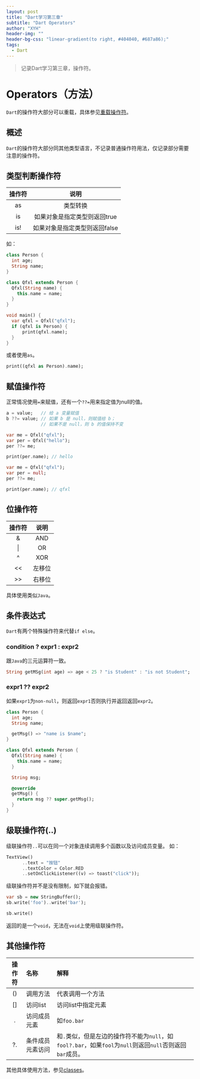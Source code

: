 ```yaml
---
layout: post
title: "Dart学习第三章"
subtitle: "Dart Operators"
author: "XYH"
header-img: ""
header-bg-css: "linear-gradient(to right, #404040, #687a86);"
tags:
  - Dart
---
```


> 记录Dart学习第三章，操作符。

# Operators（方法）

`Dart`的操作符大部分可以重载，具体参见[重载操作符](http://dart.goodev.org/guides/language/language-tour#overridable-operators)。

## 概述

`Dart`的操作符大部分同其他类型语言，不记录普通操作符用法，仅记录部分需要注意的操作符。

## 类型判断操作符

|操作符|说明|
|:-:|:-:|
|as|类型转换|
|is|如果对象是指定类型则返回true|
|is!|如果对象是指定类型则返回false|

如：

```dart
class Person {
  int age;
  String name;
}

class Qfxl extends Person {
  Qfxl(String name) {
    this.name = name;
  }
}

void main() {
  var qfxl = Qfxl("qfxl");
  if (qfxl is Person) {
      print(qfxl.name);
  }
}
```

或者使用`as`。

```dart
print((qfxl as Person).name);
```

## 赋值操作符

正常情况使用`=`来赋值，还有一个`??=`用来指定值为null的值。

```dart
a = value;   // 给 a 变量赋值
b ??= value; // 如果 b 是 null，则赋值给 b；
             // 如果不是 null，则 b 的值保持不变
```

```dart
var me = Qfxl("qfxl");
var per = Qfxl("hello");
per ??= me;

print(per.name); // hello
```

```dart
var me = Qfxl("qfxl");
var per = null;
per ??= me;

print(per.name); // qfxl
```

## 位操作符

|操作符|说明|
|:-:|:-:|
|&|AND|
|\||OR|
|^|XOR|
|<<|左移位|
|>>|右移位|

具体使用类似`Java`。

## 条件表达式

`Dart`有两个特殊操作符来代替`if else`。

### condition ? expr1 : expr2
跟`Java`的三元运算符一致。

```dart
String getMSg(int age) => age < 25 ? "is Student" : "is not Student";
```

### expr1 ?? expr2
如果`expr1`为`non-null`，则返回`expr1`否则执行并返回返回`expr2`。

```dart
class Person {
  int age;
  String name;

  getMsg() => "name is $name";
}

class Qfxl extends Person {
  Qfxl(String name) {
    this.name = name;
  }

  String msg;

  @override
  getMsg() {
    return msg ?? super.getMsg();
  }
}
```

## 级联操作符(..)

级联操作符`..`可以在同一个对象连续调用多个函数以及访问成员变量。
如：

```dart
TextView()
      ..text = "按钮"
      ..textColor = Color.RED
      ..setOnClickListener((v) => toast("click"));
```

级联操作符并不是没有限制，如下就会报错。

```dart
var sb = new StringBuffer();
sb.write('foo')..write('bar');
```

```dart
sb.write()
```
返回的是一个`void`，无法在`void`上使用级联操作符。


## 其他操作符

|操作符|名称|解释|
|:-:|:-|:-|
|()|调用方法|代表调用一个方法|
|[]|访问list|访问list中指定元素|
|.|访问成员元素|如`foo.bar`|
|?.|条件成员元素访问|和`.`类似，但是左边的操作符不能为`null`，如`fool?.bar`，如果`fool`为`null`则返回`null`否则返回`bar`成员。|

其他具体使用方法，参见[classes](http://dart.goodev.org/guides/language/language-tour#classes)。
